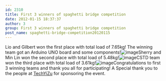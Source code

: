 ```yaml
---
id: 2310
title: First 3 winners of spaghetti bridge competition
date: 2012-01-15 18:37:37
author: 3
group: First 3 winners of spaghetti bridge competition
post_name: spaghetti-bridge-competition20120115
---
```


Lio and Gilbert won the first place with total load of 7.65kg! The winning team got an Arduino UNO board and some components!![image](http://139.162.84.35/wp-content/uploads/2012/01/wpid-IMG_20120115_150530.jpg)Sherry and Min Lin won the second place with total load of 5.48kg!![image](http://139.162.84.35/wp-content/uploads/2012/01/wpid-IMG_20120115_150500.jpg)CSTD team won the third place with total load of 3.61kg!![image](http://139.162.84.35/wp-content/uploads/2012/01/wpid-IMG_20120115_150844.jpg)Congratulations to first 3 winning teams and thank you all for participating! A Special thank you to the people at [TechYiZu](http://techyizu.org/) for sponsoring the event.